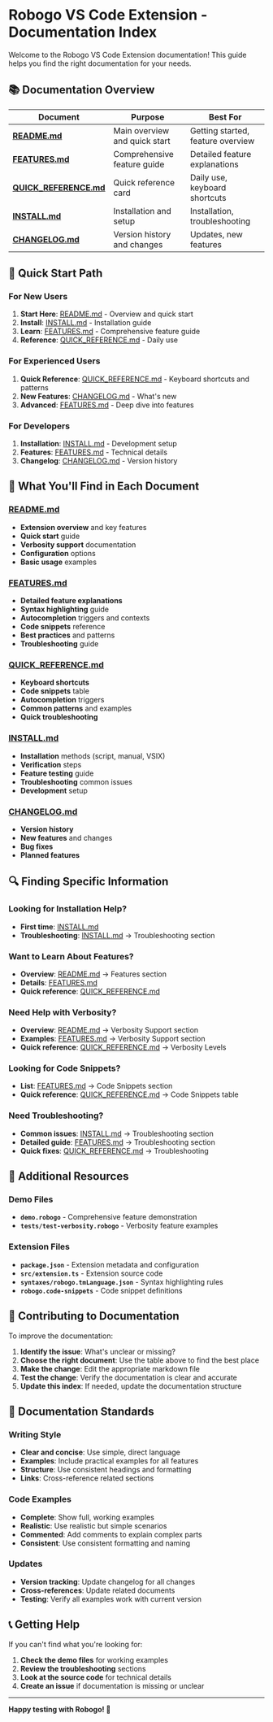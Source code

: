 # Robogo VS Code Extension - Documentation Index

Welcome to the Robogo VS Code Extension documentation! This guide helps you find the right documentation for your needs.

## 📚 Documentation Overview

| Document | Purpose | Best For |
|----------|---------|----------|
| **[README.md](README.md)** | Main overview and quick start | Getting started, feature overview |
| **[FEATURES.md](FEATURES.md)** | Comprehensive feature guide | Detailed feature explanations |
| **[QUICK_REFERENCE.md](QUICK_REFERENCE.md)** | Quick reference card | Daily use, keyboard shortcuts |
| **[INSTALL.md](INSTALL.md)** | Installation and setup | Installation, troubleshooting |
| **[CHANGELOG.md](CHANGELOG.md)** | Version history and changes | Updates, new features |

## 🚀 Quick Start Path

### For New Users
1. **Start Here**: [README.md](README.md) - Overview and quick start
2. **Install**: [INSTALL.md](INSTALL.md) - Installation guide
3. **Learn**: [FEATURES.md](FEATURES.md) - Comprehensive feature guide
4. **Reference**: [QUICK_REFERENCE.md](QUICK_REFERENCE.md) - Daily use

### For Experienced Users
1. **Quick Reference**: [QUICK_REFERENCE.md](QUICK_REFERENCE.md) - Keyboard shortcuts and patterns
2. **New Features**: [CHANGELOG.md](CHANGELOG.md) - What's new
3. **Advanced**: [FEATURES.md](FEATURES.md) - Deep dive into features

### For Developers
1. **Installation**: [INSTALL.md](INSTALL.md) - Development setup
2. **Features**: [FEATURES.md](FEATURES.md) - Technical details
3. **Changelog**: [CHANGELOG.md](CHANGELOG.md) - Version history

## 🎯 What You'll Find in Each Document

### [README.md](README.md)
- **Extension overview** and key features
- **Quick start** guide
- **Verbosity support** documentation
- **Configuration** options
- **Basic usage** examples

### [FEATURES.md](FEATURES.md)
- **Detailed feature explanations**
- **Syntax highlighting** guide
- **Autocompletion** triggers and contexts
- **Code snippets** reference
- **Best practices** and patterns
- **Troubleshooting** guide

### [QUICK_REFERENCE.md](QUICK_REFERENCE.md)
- **Keyboard shortcuts**
- **Code snippets** table
- **Autocompletion** triggers
- **Common patterns** and examples
- **Quick troubleshooting**

### [INSTALL.md](INSTALL.md)
- **Installation** methods (script, manual, VSIX)
- **Verification** steps
- **Feature testing** guide
- **Troubleshooting** common issues
- **Development** setup

### [CHANGELOG.md](CHANGELOG.md)
- **Version history**
- **New features** and changes
- **Bug fixes**
- **Planned features**

## 🔍 Finding Specific Information

### Looking for Installation Help?
- **First time**: [INSTALL.md](INSTALL.md)
- **Troubleshooting**: [INSTALL.md](INSTALL.md) → Troubleshooting section

### Want to Learn About Features?
- **Overview**: [README.md](README.md) → Features section
- **Details**: [FEATURES.md](FEATURES.md)
- **Quick reference**: [QUICK_REFERENCE.md](QUICK_REFERENCE.md)

### Need Help with Verbosity?
- **Overview**: [README.md](README.md) → Verbosity Support section
- **Examples**: [FEATURES.md](FEATURES.md) → Verbosity Support section
- **Quick reference**: [QUICK_REFERENCE.md](QUICK_REFERENCE.md) → Verbosity Levels

### Looking for Code Snippets?
- **List**: [FEATURES.md](FEATURES.md) → Code Snippets section
- **Quick reference**: [QUICK_REFERENCE.md](QUICK_REFERENCE.md) → Code Snippets table

### Need Troubleshooting?
- **Common issues**: [INSTALL.md](INSTALL.md) → Troubleshooting section
- **Detailed guide**: [FEATURES.md](FEATURES.md) → Troubleshooting section
- **Quick fixes**: [QUICK_REFERENCE.md](QUICK_REFERENCE.md) → Troubleshooting

## 📖 Additional Resources

### Demo Files
- **`demo.robogo`** - Comprehensive feature demonstration
- **`tests/test-verbosity.robogo`** - Verbosity feature examples

### Extension Files
- **`package.json`** - Extension metadata and configuration
- **`src/extension.ts`** - Extension source code
- **`syntaxes/robogo.tmLanguage.json`** - Syntax highlighting rules
- **`robogo.code-snippets`** - Code snippet definitions

## 🤝 Contributing to Documentation

To improve the documentation:

1. **Identify the issue**: What's unclear or missing?
2. **Choose the right document**: Use the table above to find the best place
3. **Make the change**: Edit the appropriate markdown file
4. **Test the change**: Verify the documentation is clear and accurate
5. **Update this index**: If needed, update the documentation structure

## 📝 Documentation Standards

### Writing Style
- **Clear and concise**: Use simple, direct language
- **Examples**: Include practical examples for all features
- **Structure**: Use consistent headings and formatting
- **Links**: Cross-reference related sections

### Code Examples
- **Complete**: Show full, working examples
- **Realistic**: Use realistic but simple scenarios
- **Commented**: Add comments to explain complex parts
- **Consistent**: Use consistent formatting and naming

### Updates
- **Version tracking**: Update changelog for all changes
- **Cross-references**: Update related documents
- **Testing**: Verify all examples work with current version

## 📞 Getting Help

If you can't find what you're looking for:

1. **Check the demo files** for working examples
2. **Review the troubleshooting** sections
3. **Look at the source code** for technical details
4. **Create an issue** if documentation is missing or unclear

---

**Happy testing with Robogo! 🚀** 